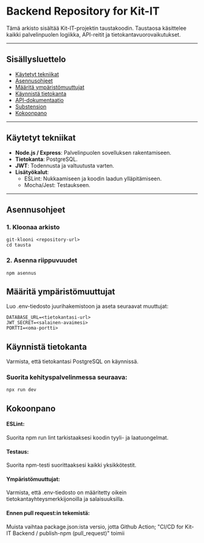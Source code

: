# Backend Repository for Kit-IT

Tämä arkisto sisältää Kit-IT-projektin taustakoodin. Taustaosa käsittelee kaikki palvelinpuolen logiikka, API-reitit ja tietokantavuorovaikutukset.

---

## Sisällysluettelo
- [Käytetyt tekniikat](#käytetyt-tekniikat)
- [Asennusohjeet](#asennusohjeet)
- [Määritä ympäristömuuttujat](#määritä-ympäristömuuttujat)
- [Käynnistä tietokanta](#käynnistä-tietokanta)
- [API-dokumentaatio](#api-documentation)
- [Substension](#contribution)
- [Kokoonpano](#kokoonpano)
  
---

## Käytetyt tekniikat

- **Node.js / Express**: Palvelinpuolen sovelluksen rakentamiseen.
- **Tietokanta**: PostgreSQL.
- **JWT**: Todennusta ja valtuutusta varten.
- **Lisätyökalut**:
  - ESLint: Nukkaamiseen ja koodin laadun ylläpitämiseen.
  - Mocha/Jest: Testaukseen.

---
## Asennusohjeet

### 1. Kloonaa arkisto
```
git-klooni <repository-url>
cd tausta
```

### 2. Asenna riippuvuudet
```
npm asennus
```

## Määritä ympäristömuuttujat
Luo .env-tiedosto juurihakemistoon ja aseta seuraavat muuttujat:

```
DATABASE_URL=<tietokantasi-url>
JWT_SECRET=<salainen-avaimesi>
PORTTI=<oma-portti>
```

## Käynnistä tietokanta
Varmista, että tietokantasi PostgreSQL on käynnissä.

### Suorita kehityspalvelinmessa seuraava:
```
npx run dev
```

## Kokoonpano
#### ESLint: 
Suorita npm run lint tarkistaaksesi koodin tyyli- ja laatuongelmat.

#### Testaus: 
Suorita npm-testi suorittaaksesi kaikki yksikkötestit.

#### Ympäristömuuttujat: 
Varmista, että .env-tiedosto on määritetty oikein tietokantayhteysmerkkijonoilla ja salaisuuksilla.
#### Ennen pull request:in tekemistä: 
Muista vaihtaa package.json:ista versio, jotta Github Action; "CI/CD for Kit-IT Backend / publish-npm (pull_request)" toimii
